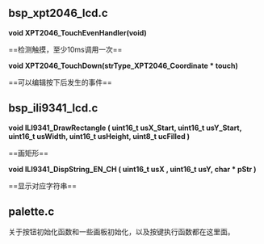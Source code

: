 ## **bsp_xpt2046_lcd.c**



**void XPT2046_TouchEvenHandler(void)**

==检测触摸，至少10ms调用一次==





**void XPT2046_TouchDown(strType_XPT2046_Coordinate * touch)**	

==可以编辑按下后发生的事件==



## **bsp_ili9341_lcd.c**



**void ILI9341_DrawRectangle ( uint16_t usX_Start, uint16_t usY_Start, uint16_t usWidth, uint16_t usHeight, uint8_t ucFilled )**		

==画矩形==





**void ILI9341_DispString_EN_CH ( 	uint16_t usX , uint16_t usY, char * pStr )**		

==显示对应字符串==



## **palette.c**

关于按钮初始化函数和一些画板初始化，以及按键执行函数都在这里面。